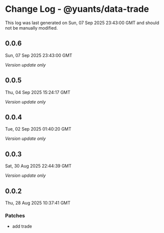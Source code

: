 # Change Log - @yuants/data-trade

This log was last generated on Sun, 07 Sep 2025 23:43:00 GMT and should not be manually modified.

## 0.0.6
Sun, 07 Sep 2025 23:43:00 GMT

_Version update only_

## 0.0.5
Thu, 04 Sep 2025 15:24:17 GMT

_Version update only_

## 0.0.4
Tue, 02 Sep 2025 01:40:20 GMT

_Version update only_

## 0.0.3
Sat, 30 Aug 2025 22:44:39 GMT

_Version update only_

## 0.0.2
Thu, 28 Aug 2025 10:37:41 GMT

### Patches

- add trade

